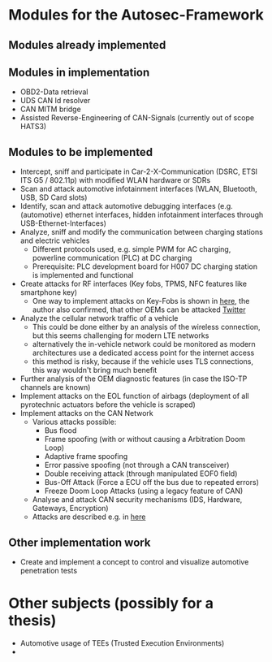 #  Modules for the Autosec-Framework

## Modules already implemented

## Modules in implementation

- OBD2-Data retrieval 
- UDS CAN Id resolver
- CAN MITM bridge
- Assisted Reverse-Engineering of CAN-Signals (currently out of scope HATS3)

## Modules to be implemented

- Intercept, sniff and participate in Car-2-X-Communication (DSRC, ETSI ITS G5 / 802.11p) with modified WLAN hardware or SDRs
- Scan and attack automotive infotainment interfaces (WLAN, Bluetooth, USB, SD Card slots)
- Identify, scan and attack automotive debugging interfaces (e.g. (automotive) ethernet interfaces, hidden infotainment interfaces through USB-Ethernet-Interfaces)
- Analyze, sniff and modify the communication between charging stations and electric vehicles 
  - Different protocols used, e.g. simple PWM for AC charging, powerline communication (PLC) at DC charging
  - Prerequisite: PLC development board for H007 DC charging station is implemented and functional
- Create attacks for RF interfaces (Key fobs, TPMS, NFC features like smartphone key)
  - One way to implement attacks on Key-Fobs is shown in [here](https://labs.jumpsec.com/car-hacking-manual-bypass-of-modern-rolling-code-implementations/), the author also confirmed, that other OEMs can be attacked [Twitter](https://twitter.com/iamscarecrow1/status/1420649272169664513?s=21)
- Analyze the cellular network traffic of a vehicle
  - This could be done either by an analysis of the wireless connection, but this seems challenging for modern LTE networks
  - alternatively the in-vehicle network could be monitored as modern architectures use a dedicated access point for the internet access
  - this method is risky, because if the vehicle uses TLS connections, this way wouldn't bring much benefit
- Further analysis of the OEM diagnostic features (in case the ISO-TP channels are known)
- Implement attacks on the EOL function of airbags (deployment of all pyrotechnic actuators before the vehicle is scraped)
- Implement attacks on the CAN Network
  - Various attacks possible:
    - Bus flood
    - Frame spoofing (with or without causing a Arbitration Doom Loop)
    - Adaptive frame spoofing
    - Error passive spoofing (not through a CAN transceiver)
    - Double receiving attack (through manipulated EOF0 field)
    - Bus-Off Attack (Force a ECU off the bus due to repeated errors)
    - Freeze Doom Loop Attacks (using a legacy feature of CAN)
  - Analyse and attack CAN security mechanisms (IDS, Hardware, Gateways, Encryption)
  - Attacks are described e.g. in [here](https://canislabs.com/wp-content/uploads/2020/05/1901-2019-11-29-White-Paper-CAN-Security.pdf)


## Other implementation work

- Create and implement a concept to control and visualize automotive penetration tests

# Other subjects (possibly for a thesis)

-  Automotive usage of TEEs (Trusted Execution Environments)
-  